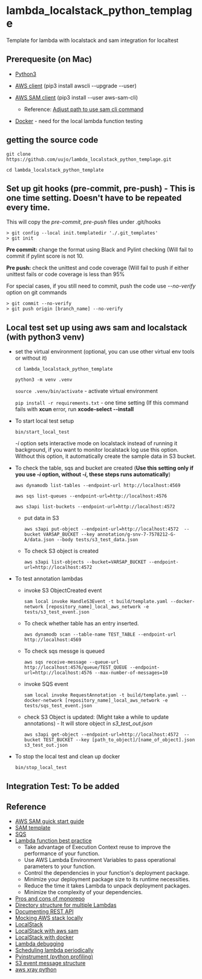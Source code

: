 # lambda_localstack_python_templage
Template for lambda  with localstack and sam integration for localtest 

## Prerequesite (on Mac)

* [Python3](https://www.python.org/downloads/)

* [AWS client](https://docs.aws.amazon.com/cli/latest/userguide/cli-chap-install.html) (pip3 install awscli --upgrade --user)

* [AWS SAM client](https://docs.aws.amazon.com/serverless-application-model/latest/developerguide/serverless-sam-cli-install-mac.html#serverless-sam-cli-install-mac-pip) (pip3 install --user aws-sam-cli)
  
   * Reference: [Adjust path to use sam cli command](https://docs.aws.amazon.com/serverless-application-model/latest/developerguide/serverless-sam-cli-install-mac-path.html)

* [Docker](https://docs.docker.com/docker-for-mac/install/) - need for the local lambda function testing

## getting the source code
 
  `git clone https://github.com/uujo/lambda_localstack_python_templage.git`
  
  `cd lambda_localstack_python_template`
  

## Set up git hooks (pre-commit, pre-push) - This is one time setting. Doesn't have to be repeated every time. 

This will copy the _pre-commit_, _pre-push_ files under .git/hooks
```
> git config --local init.templatedir './.git_templates'
> git init
```

**Pre commit:** change the format using Black and Pylint checking (Will fail to commit if pylint score is not 10.

**Pre push:** check the unittest and code coverage (Will fail to push if either unittest fails or code coverage is less than 95%

For special cases, if you still need to commit, push the code use _--no-verify_ option on git commands

```
> git commit --no-verify
> git push origin [branch_name] --no-verify
```

## Local test set up using aws sam and localstack (with python3 venv) 
 
* set the virtual environment (optional, you can use other virtual env tools or without it)
  
  `cd lambda_localstack_python_template`
  
  `python3 -m venv .venv`
  
  `source .venv/bin/activate`  - activate virtual environment
  
  `pip install -r requirements.txt` - one time setting (If this command fails with __xcun__ error, run __xcode-select --install__
  
 
* To start local test setup

  `bin/start_local_test`   
  
  _-i_ option sets interactive mode on localstack instead of running it background, if you want to monitor localstack log use this option. Without this option, it automatically create the sample data in S3 bucket.


* To check the table, sqs and bucket are created (**Use this setting only if you use _-i_ option, without _-i_, these steps runs automatically**)
  
  `aws dynamodb list-tables --endpoint-url http://localhost:4569`
  
  `aws sqs list-queues --endpoint-url=http://localhost:4576`
  
  `aws s3api list-buckets --endpoint-url=http://localhost:4572`
  
  * put data in S3
  
    `aws s3api put-object --endpoint-url=http://localhost:4572  --bucket VARSAP_BUCKET --key annotation/g-snv-7-7578212-G-A/data.json --body tests/s3_test_data.json`

  * To check S3 object is created

    `aws s3api list-objects --bucket=VARSAP_BUCKET --endpoint-url=http://localhost:4572` 
  
  
* To test annotation lambdas

  * invoke S3 ObjectCreated event
  
    `sam local invoke HandleS3Event -t build/template.yaml --docker-network [repository_name]_local_aws_network -e tests/s3_test_event.json`
  
  * To check whether table has an entry inserted.

    `aws dynamodb scan --table-name TEST_TABLE --endpoint-url http://localhost:4569`
  
  * To check sqs messge is queued
  
    `aws sqs receive-message --queue-url http://localhost:4576/queue/TEST_QUEUE --endpoint-url=http://localhost:4576 --max-number-of-messages=10`
  
  * invoke SQS event
  
    `sam local invoke RequestAnnotation -t build/template.yaml --docker-network [repository_name]_local_aws_network -e tests/sqs_test_event.json`
    
  * check S3 Object is updated: (Might take a while to update annotations) - It will store object in _s3_test_out.json_
   
    `aws s3api get-object --endpoint-url=http://localhost:4572  --bucket TEST_BUCKET --key [path_to_object]/[name_of_object].json s3_test_out.json`
  
* To stop the local test and clean up docker

  `bin/stop_local_test`
    

## Integration Test: To be added

 
## Reference
* [AWS SAM guick start guide](https://docs.aws.amazon.com/serverless-application-model/latest/developerguide/serverless-quick-start.html)
* [SAM template](https://github.com/awslabs/serverless-application-model/blob/master/versions/2016-10-31.md)
* [SQS](https://aws.amazon.com/blogs/aws/aws-lambda-adds-amazon-simple-queue-service-to-supported-event-sources/)
* [Lambda function best practice](https://docs.aws.amazon.com/lambda/latest/dg/best-practices.html)
  * Take advantage of Execution Context reuse to improve the performance of your function.
  * Use AWS Lambda Environment Variables to pass operational parameters to your function.
  * Control the dependencies in your function's deployment package.
  * Minimize your deployment package size to its runtime necessities.
  * Reduce the time it takes Lambda to unpack deployment packages.
  * Minimize the complexity of your dependencies.
* [Pros and cons of monorepo](https://serverless-stack.com/chapters/organizing-serverless-projects.html)
* [Directory structure for multiple Lambdas](https://serverless.readme.io/docs/project-structure)
* [Documenting REST API](https://docs.aws.amazon.com/apigateway/latest/developerguide/api-gateway-documenting-api.html)
* [Mocking AWS stack locally](https://medium.com/@andyalky/developing-aws-apps-locally-with-localstack-7f3d64663ce4)
* [LocalStack](https://github.com/localstack/localstack)
* [LocalStack with aws sam](http://www.piotrnowicki.com/python/aws/2018/11/16/aws-local-lambda-invocation/)
* [LocalStack with docker](https://itnext.io/docker-compose-aws-localstack-why-not-both-fc8a1db84eca)
* [Lambda debugging](https://docs.aws.amazon.com/serverless-application-model/latest/developerguide/serverless-sam-cli-using-debugging-python.html)
* [Scheduling lambda periodically](https://docs.aws.amazon.com/lambda/latest/dg/with-scheduled-events.html)
* [Pyinstrument (python profiling)](https://github.com/joerick/pyinstrument)
* [S3 event message structure](https://docs.aws.amazon.com/AmazonS3/latest/dev/notification-content-structure.html)
* [aws xray python](https://github.com/aws/aws-xray-sdk-python)

